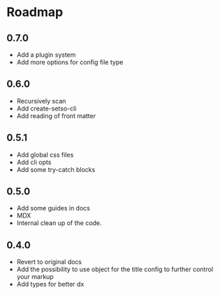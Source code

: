 # Roadmap

## 0.7.0

- Add a plugin system
- Add more options for config file type

## 0.6.0

- Recursively scan
- Add create-setso-cli
- Add reading of front matter

## 0.5.1

- Add global css files
- Add cli opts
- Add some try-catch blocks

## 0.5.0

- Add some guides in docs
- MDX
- Internal clean up of the code.

## 0.4.0

- Revert to original docs
- Add the possibility to use object for the title config to further control your markup
- Add types for better dx
